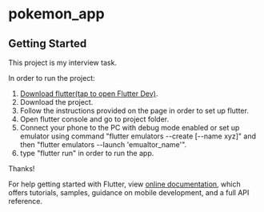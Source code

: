 # pokemon_app
## Getting Started

This project is my interview task.

In order to run the project:
1. [Download flutter(tap to open Flutter Dev)](https://flutter.dev).
2. Download the project.
3. Follow the instructions provided on the page in order to set up flutter. 
4. Open flutter console and go to project folder.
5. Connect your phone to the PC with debug mode enabled or set up emulator using command "flutter emulators --create [--name xyz]" and then "flutter emulators --launch 'emualtor_name'".
6. type "flutter run" in order to run the app. 

Thanks!

For help getting started with Flutter, view 
[online documentation](https://flutter.dev/docs), which offers tutorials,
samples, guidance on mobile development, and a full API reference.
